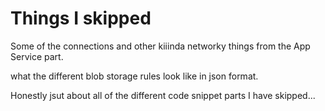 # Things I skipped

Some of the connections and other kiiinda networky things from the App Service part.

what the different blob storage rules look like in json format.

Honestly jsut about all of the different code snippet parts I have skipped...

